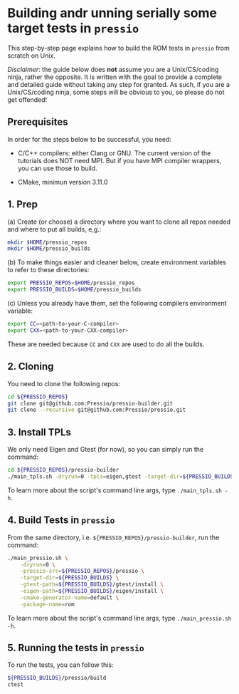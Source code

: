 
# Building andr unning serially some target tests in `pressio`
This step-by-step page explains how to build the ROM tests in `pressio` from scratch on Unix.

*Disclaimer*: the guide below does **not** assume you are a Unix/CS/coding ninja, rather the opposite. It is written with the goal to provide a complete and detailed guide without taking any step for granted. As such, if you are a Unix/CS/coding ninja, some steps will be obvious to you, so please do not get offended!

## Prerequisites
In order for the steps below to be successful, you need:

* C/C++ compilers: either Clang or GNU.
The current version of the tutorials does NOT need MPI. But if you have MPI compiler wrappers, you can use those to build.

* CMake, minimun version 3.11.0


## 1. Prep

(a) Create (or choose) a directory where you want to clone all repos needed and where to put all builds, e,g.:
```bash
mkdir $HOME/pressio_repos
mkdir $HOME/pressio_builds
```

(b) To make things easier and cleaner below, create environment variables to refer to these directories:
```bash
export PRESSIO_REPOS=$HOME/pressio_repos
export PRESSIO_BUILDS=$HOME/pressio_builds
```

(c) Unless you already have them, set the following compilers environment variable:
```bash
export CC=<path-to-your-C-compiler>
export CXX=<path-to-your-CXX-compiler>
```
These are needed because `CC` and `CXX` are used to do all the builds.


<!---------------------------------------------------->
## 2. Cloning

You need to clone the following repos:
```bash
cd ${PRESSIO_REPOS}
git clone git@github.com:Pressio/pressio-builder.git
git clone --recursive git@github.com:Pressio/pressio.git
```

<!---------------------------------------------------->
## 3. Install TPLs

We only need Eigen and Gtest (for now), so you can simply run the command:
```bash
cd ${PRESSIO_REPOS}/pressio-builder
./main_tpls.sh -dryrun=0 -tpls=eigen,gtest -target-dir=${PRESSIO_BUILDS}
```
To learn more about the script's command line args, type `./main_tpls.sh -h`.

<!---------------------------------------------------->
## 4. Build Tests in `pressio`
From the same directory, i.e. `${PRESSIO_REPOS}/pressio-builder`, run the command:
```bash
./main_pressio.sh \
	-dryrun=0 \
	-pressio-src=${PRESSIO_REPOS}/pressio \
	-target-dir=${PRESSIO_BUILDS} \
	-gtest-path=${PRESSIO_BUILDS}/gtest/install \
	-eigen-path=${PRESSIO_BUILDS}/eigen/install \
	-cmake-generator-name=default \
	-package-name=rom
```
To learn more about the script's command line args, type `./main_pressio.sh -h`.

<!---------------------------------------------------->
## 5. Running the tests in `pressio`
To run the tests, you can follow this: 
```bash
${PRESSIO_BUILDS}/pressio/build
ctest 
```




